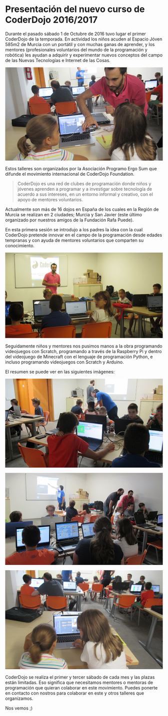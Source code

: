 # Presentación del nuevo curso de CoderDojo 2016/2017

Durante el pasado sábado 1 de Octubre de 2016 tuvo lugar el primer CoderDojo de la temporada. En actividad los niños acuden al Espacio Jóven 585m2 de Murcia con un portátil y con muchas ganas de aprender, y los mentores (profesionales voluntarios del mundo de la programación y robótica) les ayudan a adquirir y experimentar nuevos conceptos del campo de las Nuevas Tecnologías e Internet de las Cosas.

![](img/1.png)

Estos talleres son organizados por la Asociación Programo Ergo Sum que difunde el movimiento internacional de CoderDojo Foundation.

> CoderDojo es una red de clubes de programación donde niños y jóvenes aprenden a programar y a investigar sobre tecnología de acuerdo a sus intereses, en un entorno informal y creativo, con el apoyo de mentores voluntarios.

Actualmente son más de 16 dojos en España de los cuales en la Región de Murcia se realizan en 2 ciudades; Murcia y San Javier (este último organizado por nuestros amigos de la Fundación Rafa Puede).

En esta primera sesión se introdujo a los padres la idea con la cual CoderDojo pretende innovar en el campo de la programación desde edades tempranas y con ayuda de mentores voluntarios que comparten su conocimiento.

![](img/2.png)

Seguidamente niños y mentores nos pusimos manos a la obra programando videojuegos con Scratch, programando a través de la Raspberry Pi y dentro del videojuego de Minecraft con el lenguaje de programación Python, e incluso programando videojuegos con Scratch y Arduino.

El resumen se puede ver en las siguientes imágenes:

![](img/3.png)

![](img/4.png)

![](img/5.png)

CoderDojo se realiza el primer y tercer sábado de cada mes y las plazas están limitadas. Eso significa que necesitamos mentores o mentoras de programación que quieran colaborar en este movimiento. Puedes ponerte en contacto con nostros para colaborar en este y otros talleres que organizamos.

Nos vemos ;)
